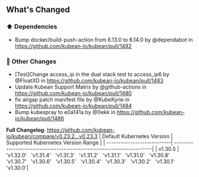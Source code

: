 <!-- Release notes generated using configuration in .github/release.yml at v0.23.3 -->

## What's Changed
### ⬆️ Dependencies
* Bump docker/build-push-action from 6.13.0 to 6.14.0 by @dependabot in https://github.com/kubean-io/kubean/pull/1482
### 🔨 Other Changes
* [Test]Change access_ip in the dual stack test to access_ip6 by @FloatXD in https://github.com/kubean-io/kubean/pull/1483
* Update Kubean Support Matrix by @github-actions in https://github.com/kubean-io/kubean/pull/1480
* fix airgap patch manifest file by @KubeKyrie in https://github.com/kubean-io/kubean/pull/1484
* Bump kubespray to e0a141a by @0ekk in https://github.com/kubean-io/kubean/pull/1486


**Full Changelog**: https://github.com/kubean-io/kubean/compare/v0.23.2...v0.23.3
| Default Kubernetes Version | Supported Kubernetes Version Range                                   |
| ---------------------------| ---------------------------------------------------------------------|
| v1.30.5                 |  'v1.32.0' &nbsp; 'v1.31.4' &nbsp; 'v1.31.3' &nbsp; 'v1.31.2' &nbsp; 'v1.31.1' &nbsp; 'v1.31.0' &nbsp; 'v1.30.8' &nbsp; 'v1.30.7' &nbsp; 'v1.30.6' &nbsp; 'v1.30.5' &nbsp; 'v1.30.4' &nbsp; 'v1.30.3' &nbsp; 'v1.30.2' &nbsp; 'v1.30.1' &nbsp; 'v1.30.0'|
